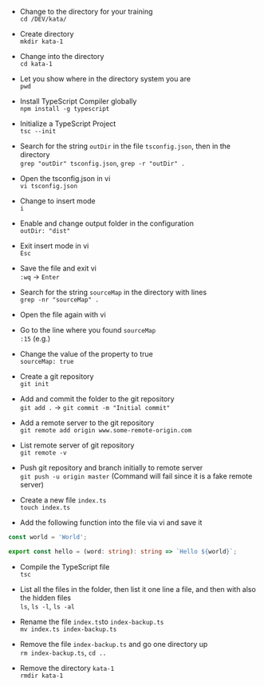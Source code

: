 - Change to the directory for your training  
`cd /DEV/kata/`

- Create directory  
`mkdir kata-1`

- Change into the directory  
`cd kata-1`

- Let you show where in the directory system you are  
`pwd`

- Install TypeScript Compiler globally  
`npm install -g typescript`

- Initialize a TypeScript Project  
`tsc --init`

- Search for the string `outDir` in the file `tsconfig.json`, then in the directory  
`grep "outDir" tsconfig.json`, `grep -r "outDir" .`

- Open the tsconfig.json in vi  
`vi tsconfig.json`

- Change to insert mode  
`i`

- Enable and change output folder in the configuration  
`outDir: "dist"`

- Exit insert mode in vi  
`Esc`

- Save the file and exit vi  
`:wq` -> `Enter`

- Search for the string `sourceMap` in the directory with lines  
`grep -nr "sourceMap" .`

- Open the file again with vi  

- Go to the line where you found `sourceMap`  
`:15` (e.g.)

- Change the value of the property to true  
`sourceMap: true`

- Create a git repository  
`git init`

- Add and commit the folder to the git repository  
`git add .` -> `git commit -m "Initial commit"`

- Add a remote server to the git repository  
`git remote add origin www.some-remote-origin.com`

- List remote server of git repository  
`git remote -v`

- Push git repository and branch initially to remote server  
`git push -u origin master` (Command will fail since it is a fake remote server)

- Create a new file `index.ts`  
`touch index.ts`

- Add the following function into the file via vi and save it  
```typescript
const world = 'World';

export const hello = (word: string): string => `Hello ${world}`;
```

- Compile the TypeScript file  
`tsc`

- List all the files in the folder, then list it one line a file, and then with also the hidden files  
`ls`, `ls -l`, `ls -al`

- Rename the file `index.ts`to `index-backup.ts`  
`mv index.ts index-backup.ts`

- Remove the file `index-backup.ts` and go one directory up  
`rm index-backup.ts`, `cd ..`

- Remove the directory `kata-1`  
`rmdir kata-1`
